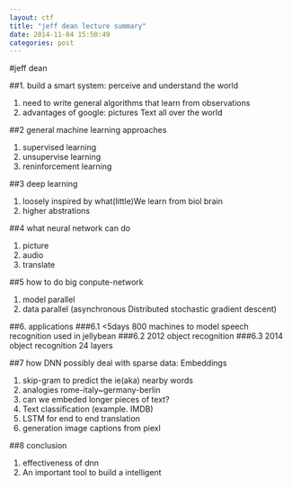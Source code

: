 ```yaml
---
layout: ctf
title: "jeff dean lecture summary"
date: 2014-11-04 15:50:49
categories: post
---
```


#jeff dean

##1. build a smart system: perceive and understand the world
1. need to write general algorithms that learn from observations
2. advantages of google: pictures Text all over the world

##2 general machine learning approaches
1. supervised learning
2. unsupervise learning
3. reninforcement learning

##3 deep learning
1. loosely inspired by what(little)We learn from biol brain
2. higher abstrations

##4 what neural network can do
1. picture
2. audio
3. translate

##5 how to do big conpute-network
1. model parallel
2. data parallel (asynchronous Distributed stochastic gradient descent)

##6. applications
###6.1 <5days 800 machines to model speech recognition
used in jellybean
###6.2 2012 object recognition
###6.3 2014 object recognition 24 layers

##7 how DNN possibly deal with sparse data: Embeddings
1. skip-gram to predict the ie(aka) nearby words
2. analogies rome-italy~germany-berlin
3. can we embeded longer pieces of text?
4. Text classification (example. IMDB)
5. LSTM for end to end translation
6. generation image captions from piexl

##8 conclusion
1. effectiveness of dnn
2. An important tool to build a intelligent